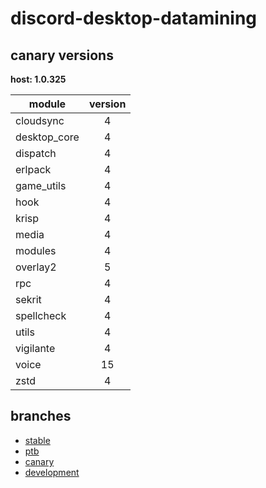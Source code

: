# discord-desktop-datamining

## canary versions

**host: 1.0.325**

| module | version |
| ------ | :-----: |
| cloudsync | 4 |
| desktop_core | 4 |
| dispatch | 4 |
| erlpack | 4 |
| game_utils | 4 |
| hook | 4 |
| krisp | 4 |
| media | 4 |
| modules | 4 |
| overlay2 | 5 |
| rpc | 4 |
| sekrit | 4 |
| spellcheck | 4 |
| utils | 4 |
| vigilante | 4 |
| voice | 15 |
| zstd | 4 |

## branches

- [stable](https://github.com/OpenAsar/discord-desktop-datamining/tree/stable)
- [ptb](https://github.com/OpenAsar/discord-desktop-datamining/tree/ptb)
- [canary](https://github.com/OpenAsar/discord-desktop-datamining/tree/canary)
- [development](https://github.com/OpenAsar/discord-desktop-datamining/tree/development)